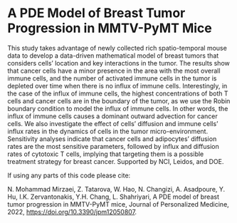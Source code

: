 # A PDE Model of Breast Tumor Progression in MMTV-PyMT Mice

This study takes advantage of newly collected rich spatio-temporal mouse data to develop a data-driven mathematical model of breast tumors that considers cells’ location and key interactions in the tumor. The results show that cancer cells have a minor presence in the area with the most overall immune cells, and the number of activated immune cells in the tumor is depleted over time when there is no influx of immune cells. Interestingly, in the case of the influx of immune cells, the highest concentrations of both T cells and cancer cells are in the boundary of the tumor, as we use the Robin boundary condition to model the influx of immune cells. In other words, the influx of immune cells causes a dominant outward advection for cancer cells. We also investigate the effect of cells’ diffusion and immune cells’ influx rates in the dynamics of cells in the tumor micro-environment. Sensitivity analyses indicate that cancer cells and adipocytes’ diffusion rates are the most sensitive parameters, followed by influx and diffusion rates of cytotoxic T cells, implying that targeting them is a possible treatment strategy for breast cancer. Supported by NCI, Leidos, and DOE.

If using any parts of this code please cite: 

N. Mohammad Mirzaei, Z. Tatarova, W. Hao, N. Changizi, A. Asadpoure, Y. Hu, I.K. Zervantonakis, Y.H. Chang,  L. Shahriyari, A PDE model of breast tumor progression in MMTV-PyMT mice, Journal of Personalized Medicine, 2022, https://doi.org/10.3390/jpm12050807.
